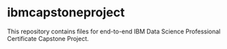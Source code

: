 # ibmcapstoneproject
This repository contains files for end-to-end IBM Data Science Professional Certificate Capstone Project.
